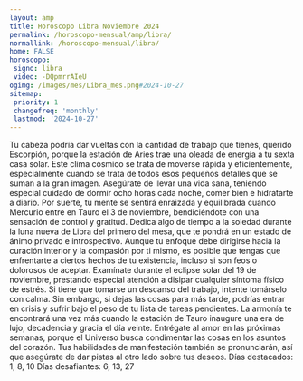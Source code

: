 ```yaml
---
layout: amp
title: Horoscopo Libra Noviembre 2024 
permalink: /horoscopo-mensual/amp/libra/
normallink: /horoscopo-mensual/libra/
home: FALSE
horoscopo:
 signo: libra
 video: -DQpmrrAIeU
ogimg: /images/mes/Libra_mes.png#2024-10-27
sitemap:
 priority: 1
 changefreq: 'monthly'
 lastmod: '2024-10-27'
---
```



Tu cabeza podría dar vueltas con la cantidad de trabajo que tienes, querido Escorpión, porque la estación de Aries trae una oleada de energía a tu sexta casa solar. Este clima cósmico se trata de moverse rápida y eficientemente, especialmente cuando se trata de todos esos pequeños detalles que se suman a la gran imagen. Asegúrate de llevar una vida sana, teniendo especial cuidado de dormir ocho horas cada noche, comer bien e hidratarte a diario. Por suerte, tu mente se sentirá enraizada y equilibrada cuando Mercurio entre en Tauro el 3 de noviembre, bendiciéndote con una sensación de control y gratitud.
Dedica algo de tiempo a la soledad durante la luna nueva de Libra del primero del mesa, que te pondrá en un estado de ánimo privado e introspectivo. Aunque tu enfoque debe dirigirse hacia la curación interior y la compasión por ti mismo, es posible que tengas que enfrentarte a ciertos hechos de tu existencia, incluso si son feos o dolorosos de aceptar. Examínate durante el eclipse solar del 19 de noviembre, prestando especial atención a disipar cualquier síntoma físico de estrés. Si tiene que tomarse un descanso del trabajo, intente tomárselo con calma. Sin embargo, si dejas las cosas para más tarde, podrías entrar en crisis y sufrir bajo el peso de tu lista de tareas pendientes.
La armonía te encontrará una vez más cuando la estación de Tauro inaugure una era de lujo, decadencia y gracia el día veinte. Entrégate al amor en las próximas semanas, porque el Universo busca condimentar las cosas en los asuntos del corazón. Tus habilidades de manifestación también se pronunciarán, así que asegúrate de dar pistas al otro lado sobre tus deseos.
Días destacados: 1, 8, 10
Días desafiantes: 6, 13, 27 